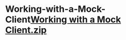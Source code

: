 # Working-with-a-Mock-Client[Working with a Mock Client.zip](https://github.com/EngKhaledAlaa/Working-with-a-Mock-Client/files/8856004/Working.with.a.Mock.Client.zip)
